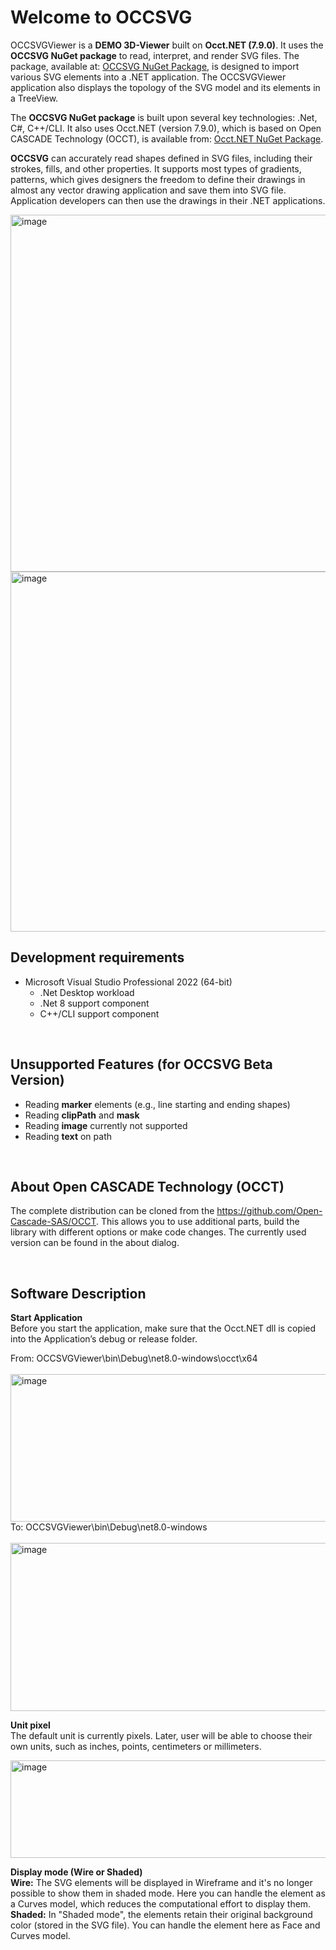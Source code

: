 # Welcome to OCCSVG

OCCSVGViewer is a <b>DEMO 3D-Viewer</b> built on <b>Occt.NET (7.9.0)</b>. It uses the <b>OCCSVG NuGet package</b> to read, interpret, and render SVG files. 
The package, available at: [OCCSVG NuGet Package](https://www.nuget.org/packages/OCCSVG), is designed to import various SVG elements into a .NET application. 
The OCCSVGViewer application also displays the topology of the SVG model and its elements in a TreeView.

The <b>OCCSVG NuGet package</b> is built upon several key technologies: .Net, C#, C++/CLI. It also uses Occt.NET (version 7.9.0), which is based on Open CASCADE Technology (OCCT), is available from: 
[Occt.NET NuGet Package](https://www.nuget.org/packages/Occt.NET).

<b>OCCSVG</b> can accurately read shapes defined in SVG files, including their strokes, fills, and other properties. 
It supports most types of gradients, patterns, which gives designers the freedom to define their drawings in almost any vector drawing application and save them into SVG file. 
Application developers can then use the drawings in their .NET applications. <br>

<img width="939" height="571" alt="image" src="https://github.com/user-attachments/assets/8c336e3e-ef01-4456-81c0-9a07036cb918" />
<img width="940" height="576" alt="image" src="https://github.com/user-attachments/assets/26e2ee65-46e3-4d0f-994f-285ff3892cf8" />

<br>

## Development requirements 
* Microsoft Visual Studio Professional 2022 (64-bit)
  * .Net Desktop workload</li>
  * .Net 8 support component</li>
  * C++/CLI support component </li>

<br>

## Unsupported Features (for OCCSVG Beta Version)
* Reading <b>marker</b> elements (e.g., line starting and ending shapes)
* Reading <b>clipPath</b> and <b>mask</b>
* Reading <b>image</b> currently not supported
* Reading <b>text</b> on path

<br>

## About Open CASCADE Technology (OCCT)
The complete distribution can be cloned from the https://github.com/Open-Cascade-SAS/OCCT.
This allows you to use additional parts, build the library with different options or make code changes. The currently used version can be found in the about dialog.

<br>

## Software Description

<b>Start Application</b><br>
Before you start the application, make sure that the Occt.NET dll is copied into the Application’s debug or release folder.<br>

From: OCCSVGViewer\bin\Debug\net8.0-windows\occt\x64\
<br>
<img width="526" height="236" alt="image" src="https://github.com/user-attachments/assets/53b8efb8-0bd1-4f72-9828-07cb6a4a26c6" />
<br>
To: OCCSVGViewer\bin\Debug\net8.0-windows\
<br>
<img width="522" height="269" alt="image" src="https://github.com/user-attachments/assets/b3f2fc2a-8df1-4176-b267-abfed4a1863b" />
<br>

<b>Unit pixel</b><br>
The default unit is currently pixels. Later, user will be able to choose their own units, such as inches, points, centimeters or millimeters.<br>

<img width="555" height="156" alt="image" src="https://github.com/user-attachments/assets/497a055b-8417-4189-892d-31a149e5fad2" />
<br>

<b>Display mode (Wire or Shaded)</b><br>
<b>Wire:</b> The SVG elements will be displayed in Wireframe and it's no longer possible to show them in shaded mode. Here you can handle the element as a Curves model, which reduces the computational effort to display them.
<br>
<b>Shaded:</b> In "Shaded mode", the elements retain their original background color (stored in the SVG file). You can handle the element here as Face and Curves model.



